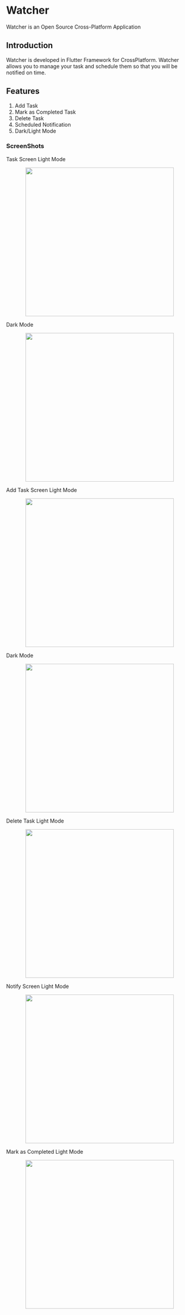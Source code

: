 # Watcher

Watcher is an Open Source Cross-Platform Application

## Introduction
Watcher is developed in Flutter Framework for CrossPlatform. Watcher allows you to manage your task and schedule them so that you will be notified on time.

## Features

1. Add Task
2. Mark as Completed Task
3. Delete Task
4. Scheduled Notification
5. Dark/Light Mode

### ScreenShots
Task Screen 
 Light Mode 
<p align="center"><img src="https://user-images.githubusercontent.com/89972827/180660481-205be987-c937-47e7-81a6-73dc7d4af6c5.png" height="400"/></p>
 Dark Mode 
<p align="center"><img src="https://user-images.githubusercontent.com/89972827/180660529-5a82566b-7ea1-4437-abc4-1d01ff44a1d4.png" height="400"/></p>


Add Task Screen 
 Light Mode 
<p align="center"><img src="https://user-images.githubusercontent.com/89972827/180660542-30d5d5e8-6c2a-491f-a595-6e8a124d6c2e.png" height="400"/></p>
 Dark Mode 
<p align="center"><img src="https://user-images.githubusercontent.com/89972827/180660548-1b08255d-dd65-4432-be3d-1f34e33a4f98.png" height="400"/></p>

Delete Task 
 Light Mode 
<p align="center"><img src="https://user-images.githubusercontent.com/89972827/180660645-e6ca693d-a7a3-4917-94ce-cc26d325c60c.png" height="400"/></p>

Notify Screen 
 Light Mode 
<p align="center"><img src="https://user-images.githubusercontent.com/89972827/180660665-0937a7a8-7537-4705-92be-2019ae951eaf.png" height="400"/></p>

Mark as Completed
 Light Mode 
<p align="center"><img src="https://user-images.githubusercontent.com/89972827/180660687-e3416d7e-f178-4b75-b516-4a0f512c2775.png" height="400"/></p>


